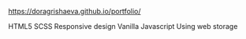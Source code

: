 https://doragrishaeva.github.io/portfolio/

HTML5
SCSS
Responsive design
Vanilla Javascript
Using web storage
